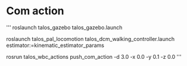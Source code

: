 
# Com action
'''
roslaunch talos_gazebo talos_gazebo.launch

roslaunch talos_pal_locomotion talos_dcm_walking_controller.launch estimator:=kinematic_estimator_params

rosrun talos_wbc_actions push_com_action -d 3.0 -x 0.0 -y 0.1 -z 0.0
'''